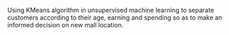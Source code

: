 Using KMeans algorithm in unsupervised machine learning to separate customers according to their age, earning and spending so as to make an informed decision on new mall location.
